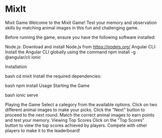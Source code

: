 # MixIt
Mixit Game
Welcome to the Mixit Game! Test your memory and observation skills by matching animal images in this fun and challenging game.


Before running the game, ensure you have the following software installed:

Node.js: Download and install Node.js from https://nodejs.org/
Angular CLI: Install the Angular CLI globally using the command npm install -g @angular/cli
ionic

Installation

bash
cd mixit
Install the required dependencies:

bash
npm install
Usage
Starting the Game

bash
ionic serve

Playing the Game
Select a category from the available options.
Click on two different animal images to make your picks.
Click the "Next" button to proceed to the next round.
Match the correct animal images to earn points and test your memory.
Viewing Top Scores
Click on the "Top Scores" button to view the top scores achieved by players.
Compete with other players to make it to the leaderboard!
